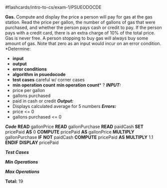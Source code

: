 #flashcards/intro-to-cs/exam-1/PSUEODOCDE  


**Gas.** Compute and display the price a person will pay for gas at the gas station. Read the price per gallon, the number of gallons of gas that were purchased, and whether the person pays cash or credit to pay. If the person pays with a credit card, there is an extra charge of 10% of the total price.
Gas is never free. A person stopping to buy gas will always buy some amount of gas. Note that zero as an input would incur on an error condition.
*Determine: 
- **input** 
- **output** 
- **error conditions**
- **algorithm in psuedocode** 
- **test cases** careful w/ corner cases  
- **min operation count** **min operation count***
?
***INPUT:*** 
- price per gallon
- gallons purchased
- paid in cash or credit
***Output:*** 
- Displays calculated average for 5 numbers
***Errors:*** 
- price <= 0 
- gallons purchased <= 0 

***Code***
**READ** gallonPrice
**READ** gallonPurchase
**READ** paidCash
**SET** pricePaid **AS** 0
**COMPUTE** pricePaid **AS** gallonPrice **MULTIPLY** gallonPurchase
**IF** **NOT** paidCash
	**COMPUTE** pricePaid **AS** **MULTIPLY** 1.1
**ENDIF**
**DISPLAY** pricePaid

***Test Cases***

***Min Operations***

***Max Operations***

**Total:** 19
<!--SR:!2022-09-13,1,230-->